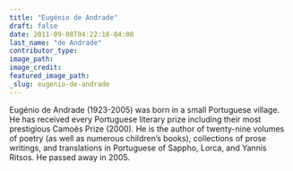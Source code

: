 ```yaml
---
title: "Eugénio de Andrade"
draft: false
date: 2011-09-08T04:22:18-04:00
last_name: "de Andrade"
contributor_type:
image_path:
image_credit:
featured_image_path:
_slug: eugenio-de-andrade
---
```


Eugénio de Andrade (1923-2005) was born in a small Portuguese village. He has received every Portuguese literary prize including their most prestigious Camoës Prize (2000). He is the author of twenty-nine volumes of poetry (as well as numerous children’s books), collections of prose writings, and translations in Portuguese of Sappho, Lorca, and Yannis Ritsos. He passed away in 2005.

